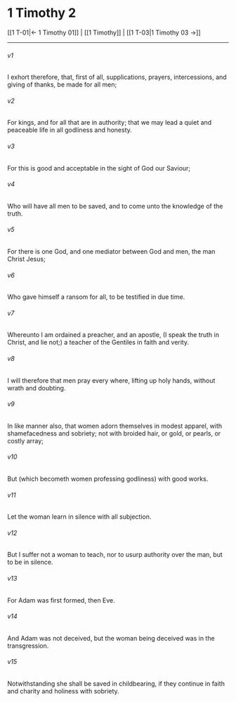 # 1 Timothy 2

[[1 T-01|← 1 Timothy 01]] | [[1 Timothy]] | [[1 T-03|1 Timothy 03 →]]
***

###### v1
I exhort therefore, that, first of all, supplications, prayers, intercessions, and giving of thanks, be made for all men;
###### v2
For kings, and for all that are in authority; that we may lead a quiet and peaceable life in all godliness and honesty.
###### v3
For this is good and acceptable in the sight of God our Saviour;
###### v4
Who will have all men to be saved, and to come unto the knowledge of the truth.
###### v5
For there is one God, and one mediator between God and men, the man Christ Jesus;
###### v6
Who gave himself a ransom for all, to be testified in due time.
###### v7
Whereunto I am ordained a preacher, and an apostle, (I speak the truth in Christ, and lie not;) a teacher of the Gentiles in faith and verity.
###### v8
I will therefore that men pray every where, lifting up holy hands, without wrath and doubting.
###### v9
In like manner also, that women adorn themselves in modest apparel, with shamefacedness and sobriety; not with broided hair, or gold, or pearls, or costly array;
###### v10
But (which becometh women professing godliness) with good works.
###### v11
Let the woman learn in silence with all subjection.
###### v12
But I suffer not a woman to teach, nor to usurp authority over the man, but to be in silence.
###### v13
For Adam was first formed, then Eve.
###### v14
And Adam was not deceived, but the woman being deceived was in the transgression.
###### v15
Notwithstanding she shall be saved in childbearing, if they continue in faith and charity and holiness with sobriety. 
